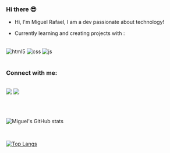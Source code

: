 ### Hi there 😎

- Hi, I'm Miguel Rafael, I am a dev passionate about technology!

- Currently learning and creating projects with :

<div style="display: inline_block"><br>
  <img align="center" alt="html5" src="https://img.shields.io/badge/HTML5-E34F26?style=for-the-badge&logo=html5&logoColor=white" />
  <img align="center" alt="css" src="https://img.shields.io/badge/CSS3-1572B6?style=for-the-badge&logo=css3&logoColor=white" />
  <img align="center" alt="js" src="https://img.shields.io/badge/JavaScript-F7DF1E?style=for-the-badge&logo=javascript&logoColor=black" />
</div>

<br />

### Connect with me:
<p style="display: inline_block"><br>
<a href="https://instagram.com/Miguel.iwnl" target="_blank"><img src="https://img.shields.io/badge/-Instagram-%23E4405F?style=for-the-badge&logo=instagram&logoColor=white" target="_blank"></a>
</a>
 <a href="https://www.linkedin.com/in/Miguelwnl" target="_blank"><img src="https://img.shields.io/badge/-LinkedIn-%230077B5?style=for-the-badge&logo=linkedin&logoColor=white" target="_blank"></a> 
  
</div>

</a>
</p>
<br />
<br />


<p align="left">

![Miguel's GitHub stats](https://github-readme-stats.vercel.app/api?username=MIguelwnl&show_icons=true&theme=light)

<br />

[![Top Langs](https://github-readme-stats.vercel.app/api/top-langs/?username=Miguelwnl&layout=compact&show_icons=true&theme=buefy)](https://github.com/Miguelwnl/github-readme-stats)
